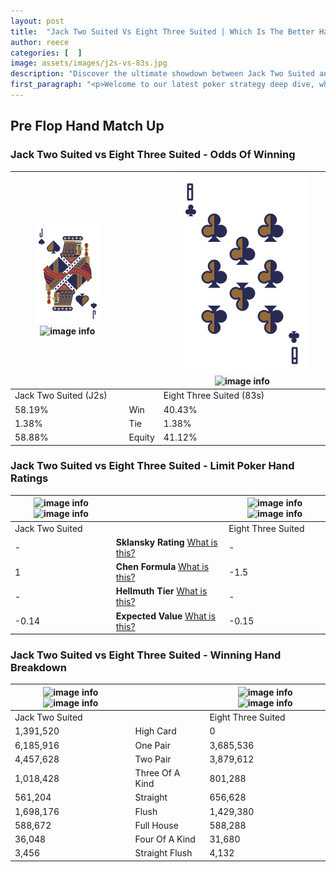```yaml
---
layout: post
title:  "Jack Two Suited Vs Eight Three Suited | Which Is The Better Hand In Poker? A Complete Guide"
author: reece
categories: [  ]
image: assets/images/j2s-vs-83s.jpg
description: "Discover the ultimate showdown between Jack Two Suited and Eight Three Suited in poker! Uncover the odds, strategies, and scenarios where one hand triumphs over the other. Get ready to up your poker game with this thrilling analysis."
first_paragraph: "<p>Welcome to our latest poker strategy deep dive, where we're pitting two distinct hands against each other in a high-stakes showdown: Jack Two Suited vs Eight Three Suited.</p><p>In the dynamic world of poker, every decision counts, and knowing which hand holds the upper hand is key to your success at the table.</p><p>In this article, we'll dissect these two hands, explore the scenarios where one dominates the other, and equip you with the knowledge to make strategic choices that can tip the odds in your favor.</p><p>Get ready to unravel the intriguing dynamics of these poker hands and elevate your game to new heights.</p>"
---
```




[comment]: # (sp0)

## Pre Flop Hand Match Up

<div class="table hand-ratings" markdown="1"> 



### Jack Two Suited vs Eight Three Suited - Odds Of Winning


    
| ![image info](assets/images/hand1/J.png) ![image info](assets/images/hand1/2s.png) |  | ![image info](assets/images/hand2/8.png) ![image info](assets/images/hand2/3s.png) |
| -------- | -------- | -------- |
| Jack Two Suited (J2s) |  | Eight Three Suited (83s) |
| 58.19% | Win | 40.43% |
| 1.38% | Tie | 1.38% |
| 58.88% | Equity | 41.12% |




[comment]: # (sp1)



### Jack Two Suited vs Eight Three Suited - Limit Poker Hand Ratings


    
| ![image info](https://www.riverpairs.com/assets/images/hand1/J.png) ![image info](https://www.riverpairs.com/assets/images/hand1/2s.png) |  | ![image info](https://www.riverpairs.com/assets/images/hand2/8.png) ![image info](https://www.riverpairs.com/assets/images/hand2/3s.png) |
| -------- | -------- | -------- |
| Jack Two Suited |  | Eight Three Suited |
| - | **Sklansky Rating** [What is this?](/sklansky-rating-explained) | - |
| 1 | **Chen Formula** [What is this?](/chen-formula-explained) | -1.5 |
| - | **Hellmuth Tier** [What is this?](/Hellmuth-tier-explained) | - |
| -0.14 | **Expected Value** [What is this?](/expected-value-explained) | -0.15 |




[comment]: # (sp2)



### Jack Two Suited vs Eight Three Suited - Winning Hand Breakdown


    
| ![image info](https://www.riverpairs.com/assets/images/hand1/J.png) ![image info](https://www.riverpairs.com/assets/images/hand1/2s.png) |  | ![image info](https://www.riverpairs.com/assets/images/hand2/8.png) ![image info](https://www.riverpairs.com/assets/images/hand2/3s.png) |
| -------- | -------- | -------- |
| Jack Two Suited |  | Eight Three Suited |
| 1,391,520 | High Card | 0 |
| 6,185,916 | One Pair | 3,685,536 |
| 4,457,628 | Two Pair | 3,879,612 |
| 1,018,428 | Three Of A Kind | 801,288 |
| 561,204 | Straight | 656,628 |
| 1,698,176 | Flush | 1,429,380 |
| 588,672 | Full House | 588,288 |
| 36,048 | Four Of A Kind | 31,680 |
| 3,456 | Straight Flush | 4,132 |




[comment]: # (sp3)



</div>

[comment]: # (sp4)



[comment]: # (sp5)

